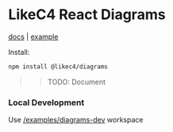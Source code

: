 # LikeC4 React Diagrams

[docs](https://likec4.dev/docs/) | [example](https://likec4.dev/examples/bigbank/likec4/)

Install:

```bash
npm install @likec4/diagrams
```

> > TODO: Document

### Local Development

Use [/examples/diagrams-dev](../../examples/diagrams-dev/) workspace
